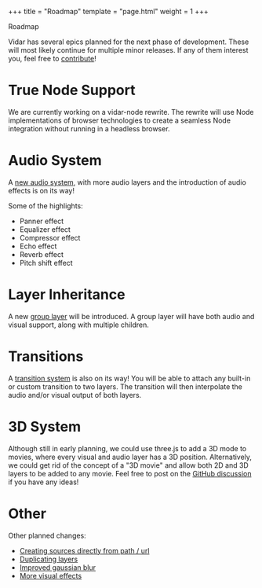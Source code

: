 +++
title = "Roadmap"
template = "page.html"
weight = 1
+++

<div class="heading-text">Roadmap</div>

Vidar has several epics planned for the next phase of development. These will
most likely continue for multiple minor releases. If any of them interest you,
feel free to [contribute]!

# True Node Support

We are currently working on a vidar-node rewrite. The rewrite will use Node
implementations of browser technologies to create a seamless Node integration
without running in a headless browser.

# Audio System

A [new audio system], with more audio layers and the introduction of audio
effects is on its way!

Some of the highlights:
- Panner effect
- Equalizer effect
- Compressor effect
- Echo effect
- Reverb effect
- Pitch shift effect

# Layer Inheritance

A new [group layer] will be introduced. A group layer will have both audio and
visual support, along with multiple children.

[group layer]: https://github.com/clabe45/vidar/issues/65

# Transitions

A [transition system] is also on its way! You will be able to attach any
built-in or custom transition to two layers. The transition will then
interpolate the audio and/or visual output of both layers.

# 3D System

Although still in early planning, we could use three.js to add a 3D mode to
movies, where every visual and audio layer has a 3D position. Alternatively, we
could get rid of the concept of a "3D movie" and allow both 2D and 3D layers to
be added to any movie. Feel free to post on the [GitHub
discussion](https://github.com/clabe45/vidar/discussions/78) if you have any
ideas!

# Other

Other planned changes:

- [Creating sources directly from path / url](https://github.com/clabe45/vidar/issues/61)
- [Duplicating layers](https://github.com/clabe45/vidar/issues/60)
- [Improved gaussian blur](https://github.com/clabe45/vidar/issues/44)
- [More visual effects](https://github.com/clabe45/vidar/issues/10)

[contribute]: https://github.com/clabe45/vidar/blob/master/CONTRIBUTING.md
[new audio system]: https://github.com/clabe45/vidar/projects/1
[transition system]: https://github.com/clabe45/vidar/projects/3
